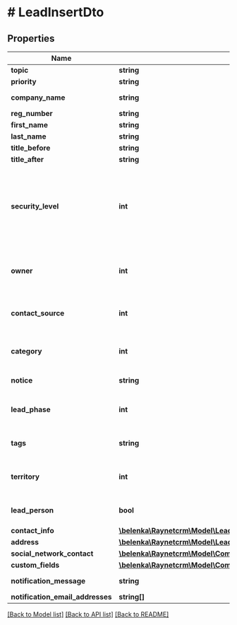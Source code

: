# # LeadInsertDto

## Properties

Name | Type | Description | Notes
------------ | ------------- | ------------- | -------------
**topic** | **string** | [Předmět] |
**priority** | **string** | [Priorita] |
**company_name** | **string** | [Název společnosti] | [optional]
**reg_number** | **string** | [IČ] | [optional]
**first_name** | **string** | [Jméno] | [optional]
**last_name** | **string** | [Příjmení] | [optional]
**title_before** | **string** | [Titul před] | [optional]
**title_after** | **string** | [Titul za] | [optional]
**security_level** | **int** | [Bezpečnostní úroveň] ID bezpečnostní úrovně. Pokud není vyplněna je nastavena výchozí bezpečnostní skupina. | [optional]
**owner** | **int** | [Vlastník] ID kontaktní osoby, která je zároveň uživatelem | [optional]
**contact_source** | **int** | [Zdroj] ID záznamu z číselníku ContactSource | [optional]
**category** | **int** | [Kategorie] ID záznamu z číselníku LeadCategory | [optional]
**notice** | **string** | [Poznámka k leadu] | [optional]
**lead_phase** | **int** | [Stav leadu] ID záznamu z číselníku LeadPhase | [optional]
**tags** | **string** | [Seznam štítků oddělených čárkou] | [optional]
**territory** | **int** | [Teritorium] ID záznamu z číselníku Territory | [optional]
**lead_person** | **bool** | [Jedná se o fyzickou osobu] | [optional]
**contact_info** | [**\belenka\Raynetcrm\Model\LeadInsertDtoContactInfo**](LeadInsertDtoContactInfo.md) |  | [optional]
**address** | [**\belenka\Raynetcrm\Model\LeadInsertDtoAddress**](LeadInsertDtoAddress.md) |  | [optional]
**social_network_contact** | [**\belenka\Raynetcrm\Model\CompanyInsertDtoSocialNetworkContact**](CompanyInsertDtoSocialNetworkContact.md) |  | [optional]
**custom_fields** | [**\belenka\Raynetcrm\Model\CompanyInsertDtoCustomFields**](CompanyInsertDtoCustomFields.md) |  | [optional]
**notification_message** | **string** | [Text notifikace] | [optional]
**notification_email_addresses** | **string[]** |  | [optional]

[[Back to Model list]](../../README.md#models) [[Back to API list]](../../README.md#endpoints) [[Back to README]](../../README.md)
